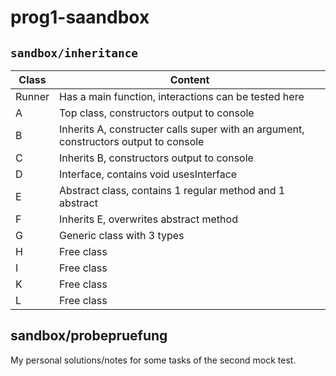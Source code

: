 # prog1-saandbox

## ```sandbox/inheritance```

| Class  | Content                                                                              |
| ------ | ------------------------------------------------------------------------------------ |
| Runner | Has a main function, interactions can be tested here                                 |
| A      | Top class, constructors output to console                                            |
| B      | Inherits A, constructer calls super with an argument, constructors output to console |
| C      | Inherits B, constructors output to console                                           |
| D      | Interface, contains void usesInterface                                               |
| E      | Abstract class, contains 1 regular method and 1 abstract                             |
| F      | Inherits E, overwrites abstract method                                               |
| G      | Generic class with 3 types                                                           |
| H      | Free class                                                                           |
| I      | Free class                                                                           |
| K      | Free class                                                                           |
| L      | Free class                                                                           |

## sandbox/probepruefung

My personal solutions/notes for some tasks of the second mock test.